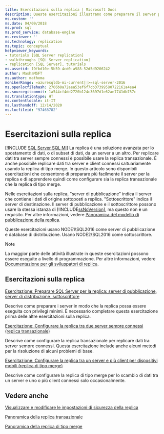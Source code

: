 ```yaml
---
title: Esercitazioni sulla replica | Microsoft Docs
description: Queste esercitazioni illustrano come preparare il server per la replica in SQL Server, quindi come configurare la replica transazionale e di tipo merge.
ms.custom: ''
ms.date: 04/09/2018
ms.prod: sql
ms.prod_service: database-engine
ms.reviewer: ''
ms.technology: replication
ms.topic: conceptual
helpviewer_keywords:
- tutorials [SQL Server replication]
- walkthroughs [SQL Server replication]
- replication [SQL Server], tutorials
ms.assetid: 19fbd10e-5b59-4cd0-a988-52d5d9206242
author: MashaMSFT
ms.author: mathoma
monikerRange: =azuresqldb-mi-current||>=sql-server-2016
ms.openlocfilehash: 2706b8a72aea53ef6f7cb37399580722161a4ea4
ms.sourcegitcommit: 1a544cf4dd2720b124c3697d1e62ae7741db757c
ms.translationtype: HT
ms.contentlocale: it-IT
ms.lasthandoff: 12/14/2020
ms.locfileid: "97468782"
---
```

# <a name="replication-tutorials"></a>Esercitazioni sulla replica
[!INCLUDE [SQL Server SQL MI](../../includes/applies-to-version/sql-asdbmi.md)]
La replica è una soluzione avanzata per lo spostamento di dati, o di subset di dati, da un server a un altro. Per replicare dati tra server sempre connessi è possibile usare la replica transazionale. È anche possibile replicare dati tra server e client connessi saltuariamente usando la replica di tipo merge. In questo articolo sono disponibili esercitazioni che consentono di preparare più facilmente il server per la replica e di apprendere quindi come configurare sia la replica transazionale che la replica di tipo merge. 
  
Nelle esercitazioni sulla replica, "server di pubblicazione" indica il server che contiene i dati di origine sottoposti a replica. "Sottoscrittore" indica il server di destinazione. Il server di pubblicazione e il sottoscrittore possono usare la stessa istanza di [!INCLUDE[ssNoVersion](../../includes/ssnoversion-md.md)], ma questo non è un requisito. Per altre informazioni, vedere [Panoramica del modello di pubblicazione della replica](../../relational-databases/replication/publish/replication-publishing-model-overview.md).  

Queste esercitazioni usano NODE1\SQL2016 come server di pubblicazione e database di distribuzione. Usano NODE2\SQL2016 come sottoscrittore. 
  
> [!NOTE]  
> La maggior parte delle attività illustrate in queste esercitazioni possono essere eseguite a livello di programmazione. Per altre informazioni, vedere [Documentazione per gli sviluppatori di replica](../../relational-databases/replication/concepts/replication-developer-documentation.md).  
  
## <a name="replication-tutorials"></a>Esercitazioni sulla replica  
[Esercitazione: Preparare SQL Server per la replica: server di pubblicazione, server di distribuzione, sottoscrittore](../../relational-databases/replication/tutorial-preparing-the-server-for-replication.md) 
 
Descrive come preparare i server in modo che la replica possa essere eseguita con privilegi minimi. È necessario completare questa esercitazione prima delle altre esercitazioni sulla replica.  
  
[Esercitazione: Configurare la replica tra due server sempre connessi (replica transazionale)](../../relational-databases/replication/tutorial-replicating-data-between-continuously-connected-servers.md)

Descrive come configurare la replica transazionale per replicare dati tra server sempre connessi. Questa esercitazione include anche alcuni metodi per la risoluzione di alcuni problemi di base. 

  
[Esercitazione: Configurare la replica tra un server e più client per dispositivi mobili (replica di tipo merge)](../../relational-databases/replication/tutorial-replicating-data-with-mobile-clients.md)

Descrive come configurare la replica di tipo merge per lo scambio di dati tra un server e uno o più client connessi solo occasionalmente.  
  
## <a name="see-also"></a>Vedere anche  
[Visualizzare e modificare le impostazioni di sicurezza della replica](../../relational-databases/replication/security/view-and-modify-replication-security-settings.md) 

[Panoramica della replica transazionale](./transactional/transactional-replication.md) 

[Panoramica della replica di tipo merge](./merge/merge-replication.md)

